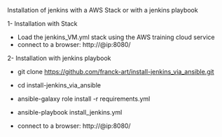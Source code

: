 Installation of jenkins with a AWS Stack or with a jenkins playbook

1- Installation with Stack
- Load the jenkins_VM.yml  stack using the AWS training cloud service
- connect to a browser: http://@ip:8080/

2- Installation with jenkins playbook

- git clone https://github.com/franck-art/install-jenkins_via_ansible.git

- cd install-jenkins_via_ansible

- ansible-galaxy role install -r requirements.yml

- ansible-playbook install_jenkins.yml

- connect to a browser: http://@ip:8080/

